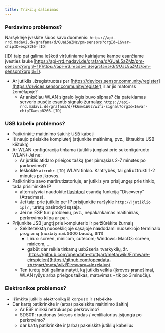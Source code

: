 ```yaml
---
title: Trikčių šalinimas
---
```


### Perdavimo problemos?
Naršyklėje įveskite šiuos savo duomenis:
`https://api-rrd.madavi.de/grafana/d/GUaL5aZMz/pm-sensors?orgId=1&var-chipID=esp8266-[ID]`

[ID] taip pat galima ieškoti viršutiniame kairiajame kampe esančiame įvesties lauke [https://api-rrd.madavi.de/grafana/d/GUaL5aZMz/pm-sensors?orgId=1](https://api-rrd.madavi.de/grafana/d/GUaL5aZMz/pm-sensors?orgId=1).

* Ar jutiklis užregistruotas per [https://devices.sensor.community/register](https://devices.sensor.community/register) ir ar jis matomas žemėlapyje?
    * Ar anksčiau WLAN signalo lygis buvo silpnas?
      čia pateikiamas serverio pusėje esantis signalo žurnalas: `https://api-rrd.madavi.de/grafana/d/Fk6mw1WGz/wifi-signal?orgId=1&var-chipID=esp8266-[ID]`


### USB kabelio problemos?
* Patikrinkite maitinimo šaltinį: USB kabelį
* Iš naujo paleiskite kompiuterį (atjunkite maitinimą, pvz., ištraukite USB kištuką)
* Ar WLAN konfigūracija tinkama (jutiklis jungiasi prie sukonfigūruoto WLAN) Jei ne:
    * Ar jutiklis atidaro prieigos tašką (per pirmąsias 2-7 minutes po perkrovimo)?
    * Ieškokite `airrohr-[ID]` WLAN tinklo. Kantrybės, tai gali užtrukti 1-2 minutes po įkrovos.
* Patikrinkite savo maršrutizatoriuje, ar jutiklis yra prisijungęs prie tinklo, tada prisiminkite IP
    * alternatyviai naudokite [flashtool](https://github.com/opendata-stuttgart/airrohr-firmware-flasher//) esančią funkciją "Discovery" (Atradimas).
    * Jei taip: prie jutiklio per IP prisijunkite naršykle `http://[jutiklio ip]/` , turėtų pasirodyti sąsaja.
    * Jei ne: ESP turi problemų, pvz., nepakankamas maitinimas, perkrovimo kilpa ar pan.
* Prijunkite USB jungtį prie kompiuterio ir peržiūrėkite žurnalą
    * Sekite tekstą nuosekliojoje sąsajoje naudodami nuosekliojo terminalo programą (nustatymai: 9600 baudų, 8N1)
        * Linux: screen, minicom, cutecom; Windows: MacOS: screen, minicom, ...
        * galbūt dar reikia tinkamų usb2serial tvarkyklių, žr. [https://github.com/opendata-stuttgart/meta/wiki/Firmware-einspielen](https://github.com/opendata-stuttgart/meta/wiki/Firmware-einspielen)
    * Ten turėtų būti galima matyti, ką jutiklis veikia (įkrovos pranešimai, WLAN ryšys arba prieigos taškas, matavimas - tik po 3 minučių).

### Elektronikos problemos?
* Išimkite jutiklio elektroniką iš korpuso ir stebėkite
* Dar kartą patikrinkite ir (arba) pakeiskite maitinimo šaltinį
    * Ar ESP mirksi netrukus po perkrovimo?
    * SDS011: raudonas šviesos diodas / ventiliatorius įsijungia po perkrovimo?
    * dar kartą patikrinkite ir (arba) pakeiskite jutiklių kabelius

